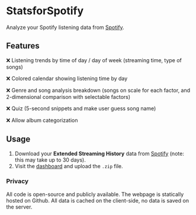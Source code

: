 # StatsforSpotify

Analyze your Spotify listening data from [Spotify](https://www.spotify.com/us/account/privacy/).

## Features

❌ Listening trends by time of day / day of week (streaming time, type of songs)

❌ Colored calendar showing listening time by day

❌ Genre and song analysis breakdown (songs on scale for each factor, and 2-dimensional comparison with selectable
factors)

❌ Quiz (5-second snippets and make user guess song name)

❌ Allow album categorization

## Usage

1. Download your **Extended Streaming History** data from [Spotify](https://www.spotify.com/us/account/privacy/) (note:
   this may take up to 30 days).
2. Visit the [dashboard](https://chjus.github.io/StatsforSpotify/) and upload the `.zip` file.

### Privacy

All code is open-source and publicly available. The webpage is statically hosted on Github. All data is cached on the
client-side,
no data is saved on the server. 